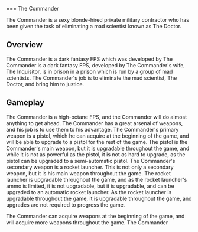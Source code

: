
===
The Commander

The Commander is a sexy blonde-hired private military contractor who has been given the task of eliminating a mad scientist known as The Doctor.

## Overview

The Commander is a dark fantasy FPS which was developed by                                                                                        The Commander is a dark fantasy FPS, developed by                                               The Commander's wife, The Inquisitor, is in prison in a prison which is run by a group of mad scientists. The Commander's job is to eliminate the mad scientist, The Doctor, and bring him to justice.

## Gameplay

The Commander is a high-octane FPS, and the Commander will do almost anything to get ahead. The Commander has a great arsenal of weapons, and his job is to use them to his advantage. The Commander's primary weapon is a pistol, which he can acquire at the beginning of the game, and will be able to upgrade to a pistol for the rest of the game. The pistol is the Commander's main weapon, but it is upgradable throughout the game, and while it is not as powerful as the pistol, it is not as hard to upgrade, as the pistol can be upgraded to a semi-automatic pistol. The Commander's secondary weapon is a rocket launcher. This is not only a secondary weapon, but it is his main weapon throughout the game. The rocket launcher is upgradable throughout the game, and as the rocket launcher's ammo is limited, it is not upgradable, but it is upgradable, and can be upgraded to an automatic rocket launcher. As the rocket launcher is upgradable throughout the game, it is upgradable throughout the game, and upgrades are not required to progress the game.

The Commander can acquire weapons at the beginning of the game, and will acquire more weapons throughout the game. The Commander

